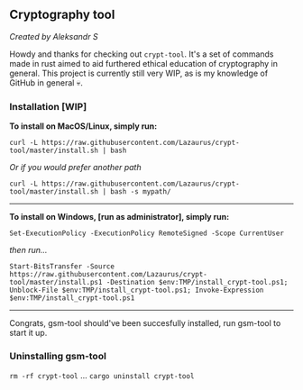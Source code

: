 ## Cryptography tool
*Created by Aleksandr S*

Howdy and thanks for checking out `crypt-tool`. It's a set of commands made in rust aimed to aid furthered ethical education of cryptography in general.
This project is currently still very WIP, as is my knowledge of GitHub in general :skull:.

### Installation [WIP] 
**To install on MacOS/Linux, simply run:**

`curl -L https://raw.githubusercontent.com/Lazaurus/crypt-tool/master/install.sh | bash`

*Or if you would prefer another path*

`curl -L https://raw.githubusercontent.com/Lazaurus/crypt-tool/master/install.sh | bash -s mypath/`
* * * * * * * * * * * * * * * * * * * * * * * * * * * * * * * * * * * * * * * * * * * * * * * * *

**To install on Windows, [run as administrator], simply run:**

`Set-ExecutionPolicy -ExecutionPolicy RemoteSigned -Scope CurrentUser`

*then run...*

`Start-BitsTransfer -Source https://raw.githubusercontent.com/Lazaurus/crypt-tool/master/install.ps1 -Destination $env:TMP/install_crypt-tool.ps1; Unblock-File $env:TMP/install_crypt-tool.ps1; Invoke-Expression $env:TMP/install_crypt-tool.ps1`


_ _ _ _ _ _ _ _ _ _ _ _ _ _ _ _ _ _ _ _ _ _ _ _ _ _ _ _ _ _ _ _ _ _ _ _ _ _ _ _ _ _ _ 

Congrats, gsm-tool should've been succesfully installed, run gsm-tool to start it up.


### Uninstalling gsm-tool
`rm -rf crypt-tool`
...
`cargo uninstall crypt-tool`


